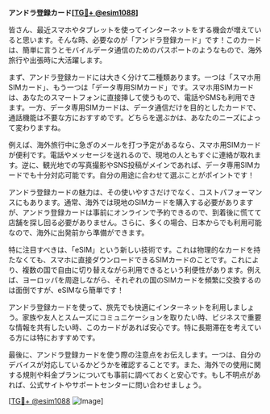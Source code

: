 **アンドラ登録カード[[TG💪+ @esim1088](https://t.me/s/esim1088)]**

皆さん、最近スマホやタブレットを使ってインターネットをする機会が増えていると思います。そんな時、必要なのが「アンドラ登録カード」です！このカードは、簡単に言うとモバイルデータ通信のためのパスポートのようなもので、海外旅行や出張時に大活躍します。

まず、アンドラ登録カードには大きく分けて二種類あります。一つは「スマホ用SIMカード」、もう一つは「データ専用SIMカード」です。スマホ用SIMカードは、あなたのスマートフォンに直接挿して使うもので、電話やSMSも利用できます。一方、データ専用SIMカードは、データ通信だけを目的としたカードで、通話機能は不要な方におすすめです。どちらを選ぶかは、あなたのニーズによって変わりますね。

例えば、海外旅行中に急ぎのメールを打つ予定があるなら、スマホ用SIMカードが便利です。電話やメッセージを送れるので、現地の人ともすぐに連絡が取れます。逆に、観光地での写真撮影やSNS投稿がメインであれば、データ専用SIMカードでも十分対応可能です。自分の用途に合わせて選ぶことがポイントです！

アンドラ登録カードの魅力は、その使いやすさだけでなく、コストパフォーマンスにもあります。通常、海外では現地のSIMカードを購入する必要がありますが、アンドラ登録カードは事前にオンラインで予約できるので、到着後に慌てて店舗を探し回る必要がありません。さらに、多くの場合、日本からでも利用可能なので、海外に出発前から準備ができます。

特に注目すべきは、「eSIM」という新しい技術です。これは物理的なカードを持たなくても、スマホに直接ダウンロードできるSIMカードのことです。これにより、複数の国で自由に切り替えながら利用できるという利便性があります。例えば、ヨーロッパを周遊しながら、それぞれの国のSIMカードを頻繁に交換するのは面倒ですが、eSIMなら簡単です！

アンドラ登録カードを使って、旅先でも快適にインターネットを利用しましょう。家族や友人とスムーズにコミュニケーションを取りたい時、ビジネスで重要な情報を共有したい時、このカードがあれば安心です。特に長期滞在を考えている方には特におすすめです。

最後に、アンドラ登録カードを使う際の注意点をお伝えします。一つは、自分のデバイスが対応しているかどうかを確認することです。また、海外での使用に関する規則や料金プランについても事前に調べておくと安心です。もし不明点があれば、公式サイトやサポートセンターに問い合わせましょう。

[[TG💪+ @esim1088](https://t.me/s/esim1088) ![Image](https://i.postimg.cc/Y0z9fWf4/image.png)]